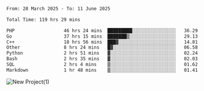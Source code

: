 
<!--START_SECTION:waka-->

```txt
From: 28 March 2025 - To: 11 June 2025

Total Time: 119 hrs 29 mins

PHP                  46 hrs 24 mins  █████████░░░░░░░░░░░░░░░░   36.29 %
Go                   37 hrs 15 mins  ███████▒░░░░░░░░░░░░░░░░░   29.13 %
C++                  18 hrs 56 mins  ███▓░░░░░░░░░░░░░░░░░░░░░   14.81 %
Other                8 hrs 24 mins   █▓░░░░░░░░░░░░░░░░░░░░░░░   06.58 %
Python               2 hrs 51 mins   ▓░░░░░░░░░░░░░░░░░░░░░░░░   02.24 %
Bash                 2 hrs 35 mins   ▓░░░░░░░░░░░░░░░░░░░░░░░░   02.03 %
SQL                  2 hrs 4 mins    ▒░░░░░░░░░░░░░░░░░░░░░░░░   01.62 %
Markdown             1 hr 48 mins    ▒░░░░░░░░░░░░░░░░░░░░░░░░   01.41 %
```

<!--END_SECTION:waka-->

![New Project(1)](https://github.com/user-attachments/assets/ca397c4b-527a-4830-9802-b71a2622b058)

<!--
![91IYheGYbCL](https://github.com/user-attachments/assets/81d7ee5b-489d-41a0-a545-5872971bd286)
-->
